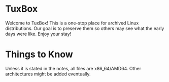 # TuxBox
Welcome to TuxBox! This is a one-stop place for archived Linux distributions. Our goal is to preserve them so others may see what the early days were like. Enjoy your stay!
# Things to Know
Unless it is stated in the notes, all files are x86_64/AMD64.  Other architectures might be added eventually.
